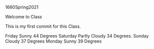 1660Spring2021

Welcome to Class

This is my first commit for this Class.

Friday Sunny 44 Degrees
Saturday Partly Cloudy 34 Degrees.
Sunday Cloudy 37 Degrees
Monday Sunny 39 Degrees